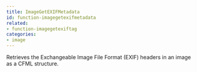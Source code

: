 ```yaml
---
title: ImageGetEXIFMetadata
id: function-imagegetexifmetadata
related:
- function-imagegetexiftag
categories:
- image
---
```


Retrieves the Exchangeable Image File Format (EXIF) headers in an image as a CFML structure.
